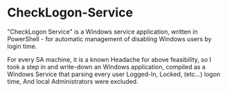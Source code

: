 # CheckLogon-Service
"CheckLogon Service" is a Windows service application, written in PowerShell - for automatic management of disabling Windows users by login time.

For every SA machine, it is a known Headache for above feasibility, so I took a step in and write-down an Windows application, compiled as a Windows Service that parsing every user Logged-In, Locked, (etc...) logon time, And local Administrators were excluded.
